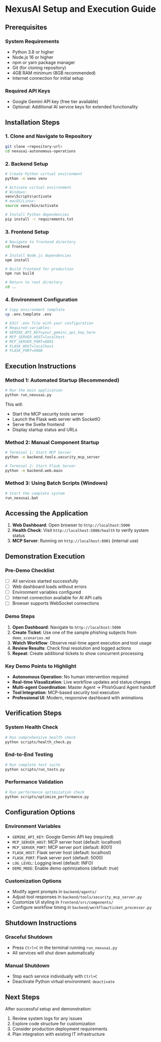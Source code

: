 # NexusAI Setup and Execution Guide

## Prerequisites

### System Requirements
- Python 3.8 or higher
- Node.js 16 or higher
- npm or yarn package manager
- Git (for cloning repository)
- 4GB RAM minimum (8GB recommended)
- Internet connection for initial setup

### Required API Keys
- Google Gemini API key (free tier available)
- Optional: Additional AI service keys for extended functionality

## Installation Steps

### 1. Clone and Navigate to Repository
```bash
git clone <repository-url>
cd nexusai-autonomous-operations
```

### 2. Backend Setup
```bash
# Create Python virtual environment
python -m venv venv

# Activate virtual environment
# Windows:
venv\Scripts\activate
# macOS/Linux:
source venv/bin/activate

# Install Python dependencies
pip install -r requirements.txt
```

### 3. Frontend Setup
```bash
# Navigate to frontend directory
cd frontend

# Install Node.js dependencies
npm install

# Build frontend for production
npm run build

# Return to root directory
cd ..
```

### 4. Environment Configuration
```bash
# Copy environment template
cp .env.template .env

# Edit .env file with your configuration
# Required variables:
# GEMINI_API_KEY=your_gemini_api_key_here
# MCP_SERVER_HOST=localhost
# MCP_SERVER_PORT=8001
# FLASK_HOST=localhost
# FLASK_PORT=5000
```

## Execution Instructions

### Method 1: Automated Startup (Recommended)
```bash
# Run the main application
python run_nexusai.py
```

This will:
- Start the MCP security tools server
- Launch the Flask web server with SocketIO
- Serve the Svelte frontend
- Display startup status and URLs

### Method 2: Manual Component Startup
```bash
# Terminal 1: Start MCP Server
python -m backend.tools.security_mcp_server

# Terminal 2: Start Flask Server
python -m backend.web.main
```

### Method 3: Using Batch Scripts (Windows)
```bash
# Start the complete system
run_nexusai.bat
```

## Accessing the Application

1. **Web Dashboard**: Open browser to `http://localhost:5000`
2. **Health Check**: Visit `http://localhost:5000/health` to verify system status
3. **MCP Server**: Running on `http://localhost:8001` (internal use)

## Demonstration Execution

### Pre-Demo Checklist
- [ ] All services started successfully
- [ ] Web dashboard loads without errors
- [ ] Environment variables configured
- [ ] Internet connection available for AI API calls
- [ ] Browser supports WebSocket connections

### Demo Steps
1. **Open Dashboard**: Navigate to `http://localhost:5000`
2. **Create Ticket**: Use one of the sample phishing subjects from `demo_scenarios.md`
3. **Watch Workflow**: Observe real-time agent execution and tool usage
4. **Review Results**: Check final resolution and logged actions
5. **Repeat**: Create additional tickets to show concurrent processing

### Key Demo Points to Highlight
- **Autonomous Operation**: No human intervention required
- **Real-time Visualization**: Live workflow updates and status changes
- **Multi-agent Coordination**: Master Agent → PhishGuard Agent handoff
- **Tool Integration**: MCP-based security tool execution
- **Professional UI**: Modern, responsive dashboard with animations

## Verification Steps

### System Health Check
```bash
# Run comprehensive health check
python scripts/health_check.py
```

### End-to-End Testing
```bash
# Run complete test suite
python scripts/run_tests.py
```

### Performance Validation
```bash
# Run performance optimization check
python scripts/optimize_performance.py
```

## Configuration Options

### Environment Variables
- `GEMINI_API_KEY`: Google Gemini API key (required)
- `MCP_SERVER_HOST`: MCP server host (default: localhost)
- `MCP_SERVER_PORT`: MCP server port (default: 8001)
- `FLASK_HOST`: Flask server host (default: localhost)
- `FLASK_PORT`: Flask server port (default: 5000)
- `LOG_LEVEL`: Logging level (default: INFO)
- `DEMO_MODE`: Enable demo optimizations (default: true)

### Customization Options
- Modify agent prompts in `backend/agents/`
- Adjust tool responses in `backend/tools/security_mcp_server.py`
- Customize UI styling in `frontend/src/components/`
- Configure workflow timing in `backend/workflow/ticket_processor.py`

## Shutdown Instructions

### Graceful Shutdown
- Press `Ctrl+C` in the terminal running `run_nexusai.py`
- All services will shut down automatically

### Manual Shutdown
- Stop each service individually with `Ctrl+C`
- Deactivate Python virtual environment: `deactivate`

## Next Steps

After successful setup and demonstration:
1. Review system logs for any issues
2. Explore code structure for customization
3. Consider production deployment requirements
4. Plan integration with existing IT infrastructure
